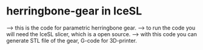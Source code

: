 # herringbone-gear in IceSL

--> this is the code for parametric herringbone gear.
--> to run the code you will need the IceSL slicer, which is a open source.
--> with this code you can generate STL file of the gear, G-code for 3D-printer.

